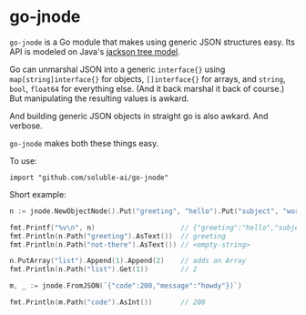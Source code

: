 # go-jnode

`go-jnode` is a Go module that makes using generic JSON structures easy.
Its API is modeled on Java's [jackson tree model](https://github.com/FasterXML/jackson-databind).

Go can unmarshal JSON into a generic `interface{}` using `map[string]interface{}` for objects,
`[]interface{}` for arrays, and `string`, `bool`, `float64` for everything else.
(And it back marshal it back of course.)  But manipulating the resulting values is awkard.

And building generic JSON objects in straight go is also awkard.  And verbose.

`go-jnode` makes both these things easy.

To use:

    import "github.com/soluble-ai/go-jnode"

Short example:

```go
n := jnode.NewObjectNode().Put("greeting", "hello").Put("subject", "world")

fmt.Printf("%v\n", n)                     // {"greeting":"hello","subject":"world"}
fmt.Println(n.Path("greeting").AsText())  // greeting
fmt.Println(n.Path("not-there").AsText()) // <empty-string>

n.PutArray("list").Append(1).Append(2)    // adds an Array
fmt.Println(n.Path("list").Get(1))        // 2

m, _ := jnode.FromJSON(`{"code":200,"message":"howdy"})`)

fmt.Println(m.Path("code").AsInt())       // 200
```
